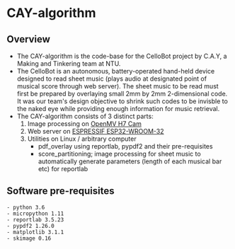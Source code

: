 # CAY-algorithm

## Overview
- The CAY-algorithm is the code-base for the CelloBot project by C.A.Y, a Making and Tinkering team at NTU.
- The CelloBot is an autonomous, battery-operated hand-held device designed to read sheet music (plays audio at designated point of musical score through web server).  The sheet music to be read must first be prepared by overlaying small 2mm by 2mm 2-dimensional code. It was our team's design objective to shrink such codes to be invisble to the naked eye while providing enough information for music retrieval. 
- The CAY-algorithm consists of 3 distinct parts:
	1. Image processing on [OpenMV H7 Cam](https://openmv.io/products/openmv-cam-h7)
	2. Web server on [ESPRESSIF ESP32-WROOM-32](https://www.espressif.com/sites/default/files/documentation/esp32-wroom-32_datasheet_en.pdf)
	3. Utilities on Linux / arbitrary computer
		- pdf_overlay using reportlab, pypdf2 and their pre-requisites
		- score_partitioning; image processing for sheet music to automatically generate parameters (length of each musical bar etc) for reportlab

## Software pre-requisites
	- python 3.6
	- micropython 1.11
	- reportlab 3.5.23
	- pypdf2 1.26.0
	- matplotlib 3.1.1
	- skimage 0.16


